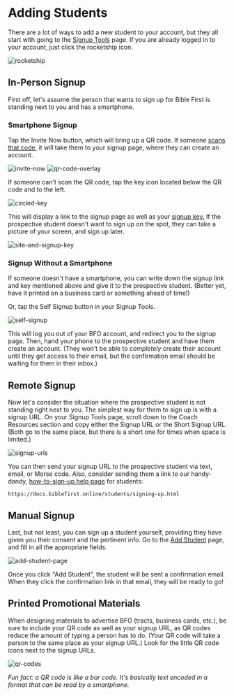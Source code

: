 # Adding Students

There are a lot of ways to add a new student to your account, but they all start with going to the [Signup Tools](https://biblefirst.online/en/signup_tools) page. If you are already logged in to your account, just click the rocketship icon.

![rocketship](https://res.cloudinary.com/euro-team-outreach/image/upload/f_auto,q_auto:best/v1609321711/bfo/bfo-docs/rocket_cyob4i.png)

## In-Person Signup

First off, let's assume the person that wants to sign up for Bible First is standing next to you and has a smartphone.

### Smartphone Signup

Tap the Invite Now button, which will bring up a QR code. If someone [scans that code,](https://www.hellotech.com/guide/for/how-to-scan-qr-code-iphone-android) it will take them to your signup page, where they can create an account.

![invite-now](https://res.cloudinary.com/euro-team-outreach/image/upload/f_auto,q_auto:best/v1609422020/bfo/bfo-docs/adding-students/invite-now_nwjrh2.png)
![qr-code-overlay](https://res.cloudinary.com/euro-team-outreach/image/upload/f_auto,q_auto:best/v1609422020/bfo/bfo-docs/adding-students/qr-code-overlay_nprepi.png)

If someone can't scan the QR code, tap the key icon located below the QR code and to the left.

![circled-key](https://res.cloudinary.com/euro-team-outreach/image/upload/f_auto,q_auto:best/v1609422020/bfo/bfo-docs/adding-students/circled-key_te1svi.png)

This will display a link to the signup page as well as your [signup key.](https://docs.biblefirst.online/coaches/coach-faq.html#what-is-a-signup-key) If the prospective student doesn't want to sign up on the spot, they can take a picture of your screen, and sign up later.

![site-and-signup-key](https://res.cloudinary.com/euro-team-outreach/image/upload/f_auto,q_auto:best/v1609422021/bfo/bfo-docs/adding-students/site-and-signup-key_rnhkvz.png)

### Signup Without a Smartphone

If someone doesn't have a smartphone, you can write down the signup link and key mentioned above and give it to the prospective student. (Better yet, have it printed on a business card or something ahead of time!)

Or, tap the Self Signup button in your Signup Tools.

![self-signup](https://res.cloudinary.com/euro-team-outreach/image/upload/f_auto,q_auto:best/v1609422020/bfo/bfo-docs/adding-students/self-signup_j2acmd.png)

This will log you out of your BFO account, and redirect you to the signup page. Then, hand your phone to the prospective student and have them create an account. (They won't be able to *completely* create their account until they get access to their email, but the confirmation email should be waiting for them in their inbox.)

## Remote Signup

Now let's consider the situation where the prospective student is not standing right next to you. The simplest way for them to sign up is with a signup URL. On your Signup Tools page, scroll down to the Coach Resources section and copy either the Signup URL or the Short Signup URL. (Both go to the same place, but there is a short one for times when space is limited.)

![signup-urls](https://res.cloudinary.com/euro-team-outreach/image/upload/f_auto,q_auto:best/v1609422021/bfo/bfo-docs/adding-students/signup-urls_cbgonw.png)

You can then send your signup URL to the prospective student via text, email, or Morse code. Also, consider sending them a link to our handy-dandy, [how-to-sign-up help page](https://docs.biblefirst.online/students/signing-up.html) for students:
```
https://docs.biblefirst.online/students/signing-up.html
```

## Manual Signup

Last, but not least, you can sign up a student yourself, providing they have given you their consent and the pertinent info. Go to the [Add Student](https://biblefirst.online/en/coach/students/new) page, and fill in all the appropriate fields.

![add-student-page](https://res.cloudinary.com/euro-team-outreach/image/upload/f_auto,q_auto:best/v1609422020/bfo/bfo-docs/adding-students/add-student-page_meslma.png)

Once you click "Add Student", the student will be sent a confirmation email. When they click the confirmation link in that email, they will be ready to go!

## Printed Promotional Materials

When designing materials to advertise BFO (tracts, business cards, etc.), be sure to include your QR code as well as your signup URL, as QR codes reduce the amount of typing a person has to do. (Your QR code will take a person to the same place as your signup URL.) Look for the little QR code icons next to the signup URLs.

![qr-codes](https://res.cloudinary.com/euro-team-outreach/image/upload/f_auto,q_auto:best/v1609422020/bfo/bfo-docs/adding-students/qr-codes_yhn5vb.png)

*Fun fact: a QR code is like a bar code. It's basically text encoded in a format that can be read by a smartphone.*
